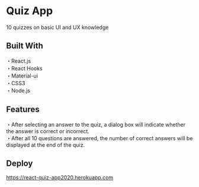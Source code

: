 # Quiz App 
10 quizzes on basic UI and UX knowledge

## Built With
・React.js<br>
・React Hooks<br>
・Material-ui<br>
・CSS3<br>
・Node.js


## Features
・After selecting an answer to the quiz, a dialog box will indicate whether the answer is correct or incorrect.<br>
・After all 10 questions are answered, the number of correct answers will be displayed at the end of the quiz.

## Deploy
https://react-quiz-app2020.herokuapp.com



